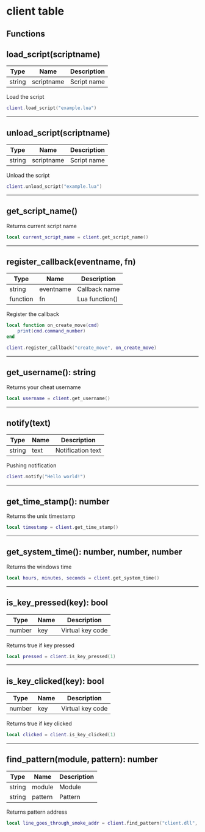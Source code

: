# client table

## Functions

## **load_script(scriptname)**

Type | Name | Description
------------ | ------------- | ------------
string | scriptname | Script name

Load the script
```lua
client.load_script("example.lua")
```

---

## **unload_script(scriptname)**

Type | Name | Description
------------ | ------------- | ------------
string | scriptname | Script name

Unload the script
```lua
client.unload_script("example.lua")
```

---

## **get_script_name()**

Returns current script name
```lua
local current_script_name = client.get_script_name()
```

---

## **register_callback(eventname, fn)**
Type | Name | Description
------------ | ------------- | ------------
string | eventname | Callback name
function | fn | Lua function()

Register the callback
```lua
local function on_create_move(cmd) 
    print(cmd.command_number)
end

client.register_callback("create_move", on_create_move)
```
---

## **get_username()**: string

Returns your cheat username
```lua
local username = client.get_username()
```
---

## **notify(text)**
Type | Name | Description
------------ | ------------- | ------------
string | text | Notification text

Pushing notification
```lua
client.notify("Hello world!")
```
---

## **get_time_stamp()**: number

Returns the unix timestamp
```lua
local timestamp = client.get_time_stamp()
```
---

## **get_system_time()**: number, number, number

Returns the windows time
```lua
local hours, minutes, seconds = client.get_system_time()
```
---

## **is_key_pressed(key)**: bool
Type | Name | Description
------------ | ------------- | ------------
number | key | Virtual key code

Returns true if key pressed
```lua
local pressed = client.is_key_pressed(1)
```
---

## **is_key_clicked(key)**: bool
Type | Name | Description
------------ | ------------- | ------------
number | key | Virtual key code

Returns true if key clicked
```lua
local clicked = client.is_key_clicked(1)
```
---

## **find_pattern(module, pattern)**: number
Type | Name | Description
------------ | ------------- | ------------
string | module | Module
string | pattern | Pattern

Returns pattern address
```lua
local line_goes_through_smoke_addr = client.find_pattern("client.dll", "55 8B EC 83 EC 08 8B 15 ? ? ? ? 0F 57 C0")
```